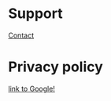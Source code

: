 # Support
 
   [Contact](mailto:summitwolf@me.com?subject=Euclid's%20Tiles)

# Privacy policy

 [link to Google!](http://google.com)
